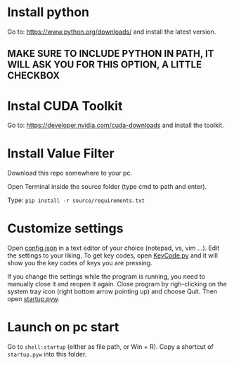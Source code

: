 # Install python
Go to: https://www.python.org/downloads/
and install the latest version.

## MAKE SURE TO INCLUDE PYTHON IN PATH, IT WILL ASK YOU FOR THIS OPTION, A LITTLE CHECKBOX

# Instal CUDA Toolkit

Go to: https://developer.nvidia.com/cuda-downloads
and install the toolkit.

# Install Value Filter
Download this repo somewhere to your pc.

Open Terminal inside the source folder (type cmd to path and enter).

Type: `pip install -r source/requirements.txt`

# Customize settings
Open [config.json](source/config.json) in a text editor of your choice (notepad, vs, vim ...).
Edit the settings to your liking. To get key codes, open [KeyCode.py](KeyCode.py) and it will show you the key codes of keys you are pressing.

If you change the settings while the program is running, you need to manually close it and reopen it again. Close program by righ-clicking on the system tray icon (right bottom arrow pointing up) and choose Quit. Then open [startup.pyw](startup.pyw).

# Launch on pc start
Go to `shell:startup` (either as file path, or Win + R). Copy a shortcut of `startup.pyw` into this folder.
